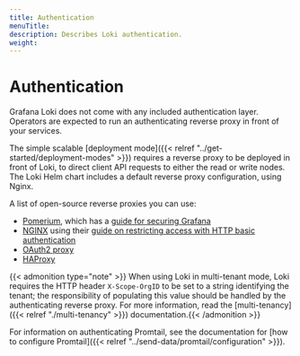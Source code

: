```yaml
---
title: Authentication
menuTitle:  
description: Describes Loki authentication.
weight: 
---
```

# Authentication

Grafana Loki does not come with any included authentication layer. Operators are
expected to run an authenticating reverse proxy in front of your services.

The simple scalable [deployment mode]({{< relref "../get-started/deployment-modes" >}}) requires a reverse proxy to be deployed in front of Loki, to direct client API requests to either the read or write nodes. The Loki Helm chart includes a default reverse proxy configuration, using Nginx.

A list of open-source reverse proxies you can use:

-  [Pomerium](https://www.pomerium.com/docs), which has a [guide for securing Grafana](https://www.pomerium.com/docs/guides/grafana)
-  [NGINX](https://docs.nginx.com/nginx/) using their [guide on restricting access with HTTP basic authentication](https://docs.nginx.com/nginx/admin-guide/security-controls/configuring-http-basic-authentication/)
-  [OAuth2 proxy](https://github.com/oauth2-proxy/oauth2-proxy)
-  [HAProxy](https://www.haproxy.org/)

{{< admonition type="note" >}}
When using Loki in multi-tenant mode, Loki requires the HTTP header
`X-Scope-OrgID` to be set to a string identifying the tenant; the responsibility
of populating this value should be handled by the authenticating reverse proxy.
For more information, read the [multi-tenancy]({{< relref "./multi-tenancy" >}}) documentation.{{< /admonition >}}

For information on authenticating Promtail, see the documentation for [how to
configure Promtail]({{< relref "../send-data/promtail/configuration" >}}).
